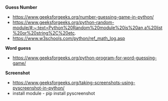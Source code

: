  **Guess Number**
- https://www.geeksforgeeks.org/number-guessing-game-in-python/
- https://www.geeksforgeeks.org/python-random-module/#:~:text=Python%20Random%20module%20is%20an,a%20list%20or%20string%2C%20etc.
- https://www.w3schools.com/python/ref_math_log.asp

 **Word guess**
- https://www.geeksforgeeks.org/python-program-for-word-guessing-game/

 **Screenshot**
- https://www.geeksforgeeks.org/taking-screenshots-using-pyscreenshot-in-python/
- install module - pip install pyscreenshot
